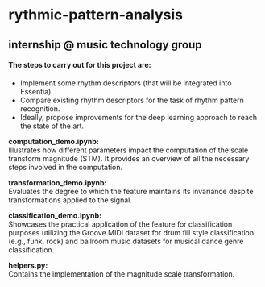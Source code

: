 # rythmic-pattern-analysis
## internship @ music technology group

#### The steps to carry out for this project are:
- Implement some rhythm descriptors (that will be integrated into Essentia).
- Compare existing rhythm descriptors for the task of rhythm pattern recognition.
- Ideally, propose improvements for the deep learning approach to reach the state of the art.


**computation_demo.ipynb:**  
   Illustrates how different parameters impact the computation of the scale transform magnitude (STM). It provides an overview of all the necessary steps involved in the computation.

**transformation_demo.ipynb:**  
   Evaluates the degree to which the feature maintains its invariance despite transformations applied to the signal.

**classification_demo.ipynb:**  
   Showcases the practical application of the feature for classification purposes utilizing the Groove MIDI dataset for drum fill style classification (e.g., funk, rock) and ballroom music datasets for musical dance genre classification. 

**helpers.py:**  
  Contains the implementation of the magnitude scale transformation.
